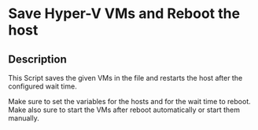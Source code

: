 # Save Hyper-V VMs and Reboot the host

## Description
This Script saves the given VMs in the file and restarts the host after the configured wait time.

Make sure to set the variables for the hosts and for the wait time to reboot.
Make also sure to start the VMs after reboot automatically or start them manually.
